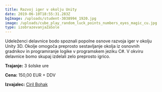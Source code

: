 ```yaml
---
title: Razvoj iger v okolju Unity
date: 2019-06-10T18:55:31.283Z
bgImage: /uploads/student-3038994_1920.jpg
image: /uploads/cube_play_random_luck_points_numbers_eyes_magic_cu.jpg
type: izobrazevanjaZaSole
---
```

Udeleženci delavnice bodo spoznali popolne osnove razvoja iger v okolju Unity 3D. Okolje omogoča preprosto sestavljanje okolja iz osnovnih gradnikov in programiranje logike v programskem jeziku C#. V okviru delavnice bomo skupaj izdelali zelo preprosto igrico.

**Trajanje:** 3 šolske ure

**Cena:** 150,00 EUR + DDV

**Izvajalec:** [Ciril Bohak](/izvajalci/ciril-bohak/)
